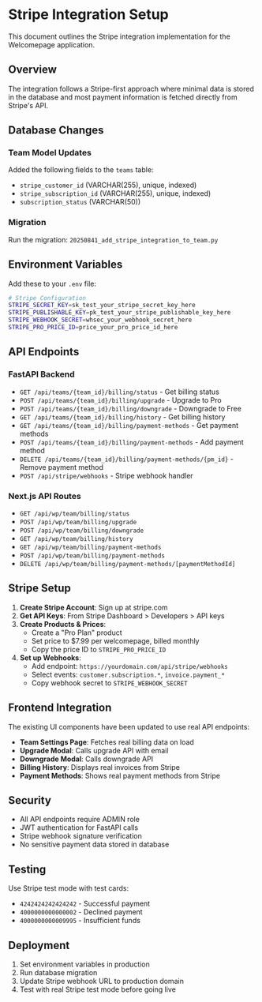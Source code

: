 # Stripe Integration Setup

This document outlines the Stripe integration implementation for the Welcomepage application.

## Overview

The integration follows a Stripe-first approach where minimal data is stored in the database and most payment information is fetched directly from Stripe's API.

## Database Changes

### Team Model Updates
Added the following fields to the `teams` table:
- `stripe_customer_id` (VARCHAR(255), unique, indexed)
- `stripe_subscription_id` (VARCHAR(255), unique, indexed) 
- `subscription_status` (VARCHAR(50))

### Migration
Run the migration: `20250841_add_stripe_integration_to_team.py`

## Environment Variables

Add these to your `.env` file:

```bash
# Stripe Configuration
STRIPE_SECRET_KEY=sk_test_your_stripe_secret_key_here
STRIPE_PUBLISHABLE_KEY=pk_test_your_stripe_publishable_key_here
STRIPE_WEBHOOK_SECRET=whsec_your_webhook_secret_here
STRIPE_PRO_PRICE_ID=price_your_pro_price_id_here
```

## API Endpoints

### FastAPI Backend
- `GET /api/teams/{team_id}/billing/status` - Get billing status
- `POST /api/teams/{team_id}/billing/upgrade` - Upgrade to Pro
- `POST /api/teams/{team_id}/billing/downgrade` - Downgrade to Free
- `GET /api/teams/{team_id}/billing/history` - Get billing history
- `GET /api/teams/{team_id}/billing/payment-methods` - Get payment methods
- `POST /api/teams/{team_id}/billing/payment-methods` - Add payment method
- `DELETE /api/teams/{team_id}/billing/payment-methods/{pm_id}` - Remove payment method
- `POST /api/stripe/webhooks` - Stripe webhook handler

### Next.js API Routes
- `GET /api/wp/team/billing/status`
- `POST /api/wp/team/billing/upgrade`
- `POST /api/wp/team/billing/downgrade`
- `GET /api/wp/team/billing/history`
- `GET /api/wp/team/billing/payment-methods`
- `POST /api/wp/team/billing/payment-methods`
- `DELETE /api/wp/team/billing/payment-methods/[paymentMethodId]`

## Stripe Setup

1. **Create Stripe Account**: Sign up at stripe.com
2. **Get API Keys**: From Stripe Dashboard > Developers > API keys
3. **Create Products & Prices**: 
   - Create a "Pro Plan" product
   - Set price to $7.99 per welcomepage, billed monthly
   - Copy the price ID to `STRIPE_PRO_PRICE_ID`
4. **Set up Webhooks**:
   - Add endpoint: `https://yourdomain.com/api/stripe/webhooks`
   - Select events: `customer.subscription.*`, `invoice.payment_*`
   - Copy webhook secret to `STRIPE_WEBHOOK_SECRET`

## Frontend Integration

The existing UI components have been updated to use real API endpoints:

- **Team Settings Page**: Fetches real billing data on load
- **Upgrade Modal**: Calls upgrade API with email
- **Downgrade Modal**: Calls downgrade API
- **Billing History**: Displays real invoices from Stripe
- **Payment Methods**: Shows real payment methods from Stripe

## Security

- All API endpoints require ADMIN role
- JWT authentication for FastAPI calls
- Stripe webhook signature verification
- No sensitive payment data stored in database

## Testing

Use Stripe test mode with test cards:
- `4242424242424242` - Successful payment
- `4000000000000002` - Declined payment
- `4000000000009995` - Insufficient funds

## Deployment

1. Set environment variables in production
2. Run database migration
3. Update Stripe webhook URL to production domain
4. Test with real Stripe test mode before going live
